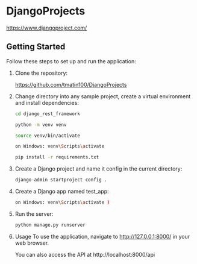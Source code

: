 # DjangoProjects
https://www.djangoproject.com/

## Getting Started

Follow these steps to set up and run the application:

1. Clone the repository:

   https://github.com/tmatin100/DjangoProjects


3. Change directory into any sample project, create a virtual environment and install dependencies:
   ```bash
   cd django_rest_framework
   ```

   ```bash
   python -m venv venv
   ```

   ```bash
   source venv/bin/activate
   ```
   ```bash
   on Windows: venv\Scripts\activate
   ```
   
   ```bash
   pip install -r requirements.txt
   ```

4. Create a Django project and name it config in the current directory:

    ```python
   django-admin startproject config .
   ```

5. Create a Django app named test_app:

   ```bash
   on Windows: venv\Scripts\activate )
   ```
6. Run the server:

   ```bash
   python manage.py runserver
   ```

5. Usage
     To use the application, navigate to http://127.0.0.1:8000/ in your web browser.

     You can also access the API at http://localhost:8000/api
